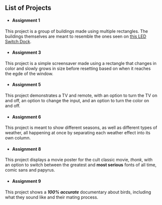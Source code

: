 ## List of Projects

* #### Assignment 1

 This project is a group of buildings made using multiple rectangles. The buildings themselves are meant to resemble the ones seen on [this LED Switch Dock](https://www.amazon.com/Nintendo-Switch-Light-Dock-Shield-PDP/dp/B073X4RF9Q).
 
* #### Assignment 3

 This project is a simple screensaver made using a rectangle that changes in color and slowly grows in size before resetting based on when it reaches the egde of the window.
 
* #### Assignment 5

 This project demonstrates a TV and remote, with an option to turn the TV on and off, an option to change the input, and an option to turn the color on and off.
 
* #### Assignment 6

 This project is meant to show different seasons, as well as different types of weather, all happening at once by separating each weather effect into its own column.
 
* #### Assignment 8

 This project displays a movie poster for the cult classic movie, _thonk_, with an option to switch between the greatest and **most serious** fonts of all time, comic sans and papyrus.
 
* #### Assignment 9

 This project shows a **_100% accurate_** documentary about birds, including what they sound like and their mating process.
